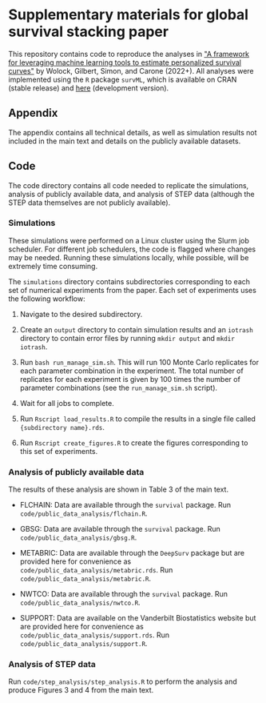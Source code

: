 # Supplementary materials for global survival stacking paper

This repository contains code to reproduce the analyses in ["A framework for leveraging machine learning tools to estimate personalized survival curves"](https://arxiv.org/abs/2211.03031) by Wolock, Gilbert, Simon, and Carone (2022+). All analyses were implemented using the `R` package `survML`, which is available on CRAN (stable release) and [here](https://github.com/cwolock/survML) (development version).

## Appendix

The appendix contains all technical details, as well as simulation results not included in the main text and details on the publicly available datasets. 

## Code

The code directory contains all code needed to replicate the simulations, analysis of publicly available data, and analysis of STEP data (although the STEP data themselves are not publicly available). 

### Simulations

These simulations were performed on a Linux cluster using the Slurm job scheduler. For different job schedulers, the code is flagged where changes may be needed. Running these simulations locally, while possible, will be extremely time consuming. 

The `simulations` directory contains subdirectories corresponding to each set of numerical experiments from the paper. Each set of experiments uses the following workflow: 

1. Navigate to the desired subdirectory. 

2. Create an `output` directory to contain simulation results and an `iotrash` directory to contain error files by running `mkdir output` and `mkdir iotrash`.  

3. Run `bash run_manage_sim.sh`. This will run 100 Monte Carlo replicates for each parameter combination in the experiment. The total number of replicates for each experiment is given by 100 times the number of parameter combinations (see the `run_manage_sim.sh` script).  

4. Wait for all jobs to complete. 

5. Run `Rscript load_results.R` to compile the results in a single file called `{subdirectory name}.rds`. 

6. Run `Rscript create_figures.R` to create the figures corresponding to this set of experiments. 

### Analysis of publicly available data

The results of these analysis are shown in Table 3 of the main text. 

* FLCHAIN: Data are available through the `survival` package. Run `code/public_data_analysis/flchain.R`. 

* GBSG: Data are available through the `survival` package. Run `code/public_data_analysis/gbsg.R`.

* METABRIC: Data are available through the `DeepSurv` package but are provided here for convenience as `code/public_data_analysis/metabric.rds`. Run `code/public_data_analysis/metabric.R`. 

* NWTCO: Data are available through the `survival` package. Run `code/public_data_analysis/nwtco.R`.

* SUPPORT: Data are available on the Vanderbilt Biostatistics website but are provided here for convenience as `code/public_data_analysis/support.rds`. Run `code/public_data_analysis/support.R`. 

### Analysis of STEP data

Run `code/step_analysis/step_analysis.R` to perform the analysis and produce Figures 3 and 4 from the main text. 
